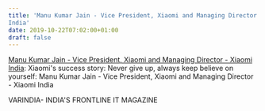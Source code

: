 ```yaml
---
title: 'Manu Kumar Jain - Vice President, Xiaomi and Managing Director - Xiaomi
India'
date: 2019-10-22T07:02:00+01:00
draft: false
---
```


[Manu Kumar Jain - Vice President, Xiaomi and Managing Director - Xiaomi India](https://varindia.com/vedio/manu-kumar-jain--vice-president-xiaomi-and-managing-director--xiaomi-india#.Xa6bZO67jtY.blogger): Xiaomi's success story: Never give up, always keep believe on yourself: Manu Kumar Jain - Vice President, Xiaomi and Managing Director - Xiaomi India  
  
VARINDIA- INDIA'S FRONTLINE IT MAGAZINE